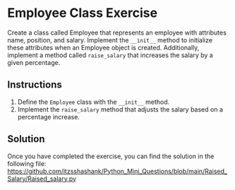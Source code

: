 # Employee Class Exercise

Create a class called Employee that represents an employee with attributes name, position, and salary. Implement the `__init__` method to initialize these attributes when an Employee object is created. Additionally, implement a method called `raise_salary` that increases the salary by a given percentage.

## Instructions
  
1. Define the `Employee` class with the `__init__` method.
2. Implement the `raise_salary` method that adjusts the salary based on a percentage increase.

## Solution

Once you have completed the exercise, you can find the solution in the following file:
https://github.com/itzsshashank/Python_Mini_Questions/blob/main/Raised_Salary/Raised_salary.py
